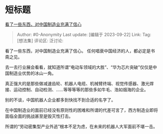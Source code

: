 # 短标题
[看了一些东西，对中国制造业充满了信心](https://www.zhihu.com/pin/1688614474083434496)

> Author: #0-Anonymity
> Last update: [编辑于 2023-09-22]
> Link:
> Tag: [想法集]
> 评论区:
> 泛讨论:

看了一些东西，对中国制造业充满了信心。
任何唱衰中国经济的人，都必定是书斋之见。

去一去行业展会看看，就知道所谓“电动车领域的大胜”、“华为芯片突破”仅仅是中国制造业优势的冰山一角。

真正强大的是那些做减速齿轮、机器人电缆、机械臂终端、视觉传感器、激光焊接、运动控制、自动检测、……等等等等的那些多如牛毛、浩如烟海的企业。

别的不谈，中国机器人企业都多到快找不到合适的名字了。

在中国制造业的面前已经没有原则性的困难和所谓的代差可言了，西方制造业即将面临全面的挑战甚至是毁灭性打击。

所谓的“劳动密集型产业外逃”根本不足为虑，在未来的机器人大军面前不堪一击。